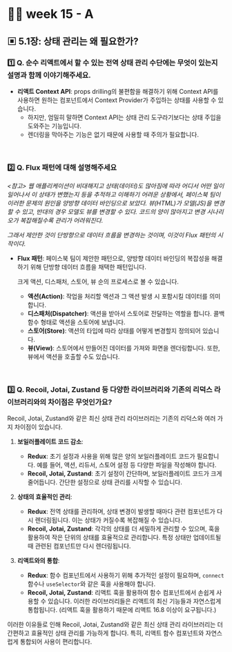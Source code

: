 # 👨‍🏫 week 15 - A

## ▣ 5.1장: 상태 관리는 왜 필요한가?

### 1️⃣ Q. 순수 리액트에서 할 수 있는 전역 상태 관리 수단에는 무엇이 있는지 설명과 함께 이야기해주세요.

- **리액트 Context API**: props drilling의 불편함을 해결하기 위해 Context API를 사용하면 원하는 컴포넌트에서 Context Provider가 주입하는 상태를 사용할 수 있습니다. 
  - 하지만, 엄밀히 말하면 Context API는 상태 관리 도구라기보다는 상태 주입을 도와주는 기능입니다. 
  - 렌더링을 막아주는 기능은 없기 때문에 사용할 때 주의가 필요합니다.

<br/>

### 2️⃣ Q. Flux 패턴에 대해 설명해주세요
<i>
<참고>  
웹 애플리케이션이 비대해지고 상태(데이터)도 많아짐에 따라 어디서 어떤 일이 일어나서 이 상태가 변했는지 등을 추적하고 이해하기 어려운 상황에서, 페이스북 팀이 이러한 문제의 원인을 양방향 데이터 바인딩으로 보았다.   
뷰(HTML)가 모델(JS)을 변경할 수 있고, 반대의 경우 모델도 뷰를 변경할 수 있다.  
코드의 양이 많아지고 변경 시나리오가 복잡해질수록 관리가 어려워진다.  
  
그래서 제안한 것이 단방향으로 데이터 흐름을 변경하는 것이며, 이것이 Flux 패턴의 시작이다.  
</i>

- **Flux 패턴**: 페이스북 팀이 제안한 패턴으로, 양방향 데이터 바인딩의 복잡성을 해결하기 위해 단방향 데이터 흐름을 채택한 패턴입니다.

  크게 액션, 디스패처, 스토어, 뷰 순의 프로세스로 볼 수 있습니다.  
  - **액션(Action)**: 작업을 처리할 액션과 그 액션 발생 시 포함시킬 데이터를 의미합니다.
  - **디스패처(Dispatcher)**: 액션을 받아서 스토어로 전달하는 역할을 합니다. 콜백 함수 형태로 액션을 스토어에 보냅니다.
  - **스토어(Store)**: 액션의 타입에 따라 상태를 어떻게 변경할지 정의되어 있습니다.
  - **뷰(View)**: 스토어에서 만들어진 데이터를 가져와 화면을 렌더링합니다. 또한, 뷰에서 액션을 호출할 수도 있습니다.

<br/>

### 3️⃣ Q. Recoil, Jotai, Zustand 등 다양한 라이브러리와 기존의 리덕스 라이브러리와의 차이점은 무엇인가요?

Recoil, Jotai, Zustand와 같은 최신 상태 관리 라이브러리는 기존의 리덕스와 여러 가지 차이점이 있습니다.

1. **보일러플레이트 코드 감소**:
   - **Redux**: 초기 설정과 사용을 위해 많은 양의 보일러플레이트 코드가 필요합니다. 예를 들어, 액션, 리듀서, 스토어 설정 등 다양한 파일을 작성해야 합니다.
   - **Recoil, Jotai, Zustand**: 초기 설정이 간단하며, 보일러플레이트 코드가 크게 줄어듭니다. 간단한 설정으로 상태 관리를 시작할 수 있습니다.

2. **상태의 효율적인 관리**:
   - **Redux**: 전역 상태를 관리하며, 상태 변경이 발생할 때마다 관련 컴포넌트가 다시 렌더링됩니다. 이는 상태가 커질수록 복잡해질 수 있습니다.
   - **Recoil, Jotai, Zustand**: 각각의 상태를 더 세밀하게 관리할 수 있으며, 훅을 활용하여 작은 단위의 상태를 효율적으로 관리합니다. 특정 상태만 업데이트될 때 관련된 컴포넌트만 다시 렌더링됩니다.

3. **리액트와의 통합**:
   - **Redux**: 함수 컴포넌트에서 사용하기 위해 추가적인 설정이 필요하며, `connect` 함수나 `useSelector`와 같은 훅을 사용해야 합니다.
   - **Recoil, Jotai, Zustand**: 리액트 훅을 활용하여 함수 컴포넌트에서 손쉽게 사용할 수 있습니다. 이러한 라이브러리들은 리액트의 최신 기능들과 자연스럽게 통합됩니다.
   (리액트 훅을 활용하기 때문에 리액트 16.8 이상이 요구됩니다.)

이러한 이유들로 인해 Recoil, Jotai, Zustand와 같은 최신 상태 관리 라이브러리는 더 간편하고 효율적인 상태 관리를 가능하게 합니다. 
특히, 리액트 함수 컴포넌트와 자연스럽게 통합되어 사용이 편리합니다.


